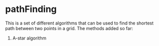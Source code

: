 # pathFinding
This is a set of different algorithms that can be used to find the shortest path between two points in a grid. The methods added so far:
1. A-star algorithm
